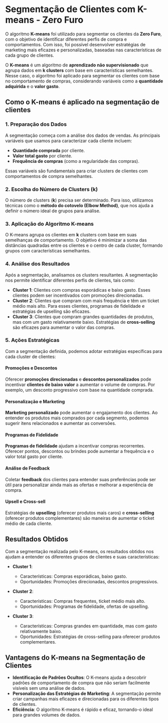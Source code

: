 # Segmentação de Clientes com K-means - Zero Furo

O algoritmo **K-means** foi utilizado para segmentar os clientes da **Zero Furo**, com o objetivo de identificar diferentes perfis de compra e comportamentos. Com isso, foi possível desenvolver estratégias de marketing mais eficazes e personalizadas, baseadas nas características de cada grupo de clientes.

O **K-means** é um algoritmo de **aprendizado não supervisionado** que agrupa dados em **k clusters** com base em características semelhantes. Nesse caso, o algoritmo foi aplicado para segmentar os clientes com base no comportamento de compras, considerando variáveis como a **quantidade adquirida** e o **valor gasto**.

## Como o K-means é aplicado na segmentação de clientes

### 1. Preparação dos Dados
A segmentação começa com a análise dos dados de vendas. As principais variáveis que usamos para caracterizar cada cliente incluem:
- **Quantidade comprada** por cliente.
- **Valor total gasto** por cliente.
- **Frequência de compras** (como a regularidade das compras).

Essas variáveis são fundamentais para criar clusters de clientes com comportamentos de compra semelhantes.

### 2. Escolha do Número de Clusters (k)
O número de clusters (**k**) precisa ser determinado. Para isso, utilizamos técnicas como o **método do cotovelo (Elbow Method)**, que nos ajuda a definir o número ideal de grupos para análise.

### 3. Aplicação do Algoritmo K-means
O K-means agrupa os clientes em **k** clusters com base em suas semelhanças de comportamento. O objetivo é minimizar a soma das distâncias quadradas entre os clientes e o centro de cada cluster, formando grupos com características semelhantes.

### 4. Análise dos Resultados
Após a segmentação, analisamos os clusters resultantes. A segmentação nos permite identificar diferentes perfis de clientes, tais como:
- **Cluster 1**: Clientes com compras esporádicas e baixo gasto. Esses clientes podem ser incentivados com promoções direcionadas.
- **Cluster 2**: Clientes que compram com mais frequência e têm um ticket médio mais alto. Para esses clientes, programas de fidelidade e estratégias de upselling são eficazes.
- **Cluster 3**: Clientes que compram grandes quantidades de produtos, mas com um gasto relativamente baixo. Estratégias de **cross-selling** são eficazes para aumentar o valor das compras.

### 5. Ações Estratégicas
Com a segmentação definida, podemos adotar estratégias específicas para cada cluster de clientes:

#### Promoções e Descontos
Oferecer **promoções direcionadas** e **descontos personalizados** pode incentivar **clientes de baixo valor** a aumentar o volume de compras. Por exemplo, um desconto progressivo com base na quantidade comprada.

#### Personalização e Marketing
**Marketing personalizado** pode aumentar o engajamento dos clientes. Ao entender os produtos mais comprados por cada segmento, podemos sugerir itens relacionados e aumentar as conversões.

#### Programas de Fidelidade
**Programas de fidelidade** ajudam a incentivar compras recorrentes. Oferecer pontos, descontos ou brindes pode aumentar a frequência e o valor total gasto por cliente.

#### Análise de Feedback
Coletar **feedback** dos clientes para entender suas preferências pode ser útil para personalizar ainda mais as ofertas e melhorar a experiência de compra.

#### Upsell e Cross-sell
Estratégias de **upselling** (oferecer produtos mais caros) e **cross-selling** (oferecer produtos complementares) são maneiras de aumentar o ticket médio de cada cliente.

## Resultados Obtidos

Com a segmentação realizada pelo K-means, os resultados obtidos nos ajudam a entender os diferentes grupos de clientes e suas características:

- **Cluster 1**: 
  - Características: Compras esporádicas, baixo gasto.
  - Oportunidades: Promoções direcionadas, descontos progressivos.
  
- **Cluster 2**: 
  - Características: Compras frequentes, ticket médio mais alto.
  - Oportunidades: Programas de fidelidade, ofertas de upselling.
  
- **Cluster 3**: 
  - Características: Compras grandes em quantidade, mas com gasto relativamente baixo.
  - Oportunidades: Estratégias de cross-selling para oferecer produtos complementares.

## Vantagens do K-means na Segmentação de Clientes

- **Identificação de Padrões Ocultos**: O K-means ajuda a descobrir padrões de comportamento de compra que não seriam facilmente visíveis sem uma análise de dados.
- **Personalização das Estratégias de Marketing**: A segmentação permite criar campanhas mais eficazes e direcionadas para os diferentes tipos de clientes.
- **Eficiência**: O algoritmo K-means é rápido e eficaz, tornando-o ideal para grandes volumes de dados.
